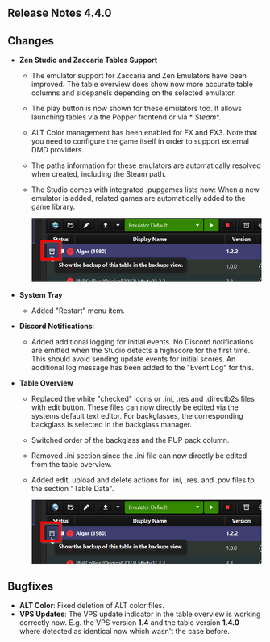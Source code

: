 ## Release Notes 4.4.0

## Changes

- **Zen Studio and Zaccaria Tables Support**
    - The emulator support for Zaccaria and Zen Emulators have been improved. The table overview does show now more
      accurate table columns and sidepanels depending on the selected emulator.
    - The play button is now shown for these emulators too. It allows launching tables via the Popper frontend or via *
      *Steam**.
    - ALT Color management has been enabled for FX and FX3. Note that you need to configure the game itself in order to
      support external DMD providers.
    - The paths information for these emulators are automatically resolved when created, including the Steam path.
    - The Studio comes with integrated .pupgames lists now: When a new emulator is added, related games are
      automatically added to the game library.

      <img src="https://github.com/syd711/vpin-studio/blob/main/documentation/backups/indicator.png?raw=true" width="500" />

- **System Tray**
    - Added "Restart" menu item.

- **Discord Notifications**:
    - Added additional logging for initial events. No Discord notifications are emitted when the Studio detects a
      highscore for the first time. This should avoid sending update events for initial scores. An additional log
      message has been added to the "Event Log" for this.

- **Table Overview**
    - Replaced the white "checked" icons or .ini, .res and .directb2s files with edit button. These files can now
      directly be edited via the systems default text editor. For backglasses, the corresponding backglass is selected
      in the backglass manager.
    - Switched order of the backglass and the PUP pack column.
    - Removed .ini section since the .ini file can now directly be edited from the table overview.
    - Added edit, upload and delete actions for .ini, .res. and .pov files to the section "Table Data".

      <img src="https://github.com/syd711/vpin-studio/blob/main/documentation/backups/indicator.png?raw=true" width="500" />


## Bugfixes

- **ALT Color**: Fixed deletion of ALT color files.
- **VPS Updates**: The VPS update indicator in the table overview is working correctly now. E.g. the VPS version **1.4**
  and the table version **1.4.0** where detected as identical now which wasn't the case before.  


